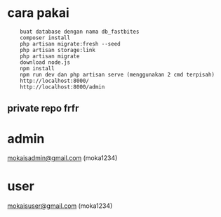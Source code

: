 # cara pakai
```
    buat database dengan nama db_fastbites
    composer install
    php artisan migrate:fresh --seed
    php artisan storage:link
    php artisan migrate
    download node.js
    npm install
    npm run dev dan php artisan serve (menggunakan 2 cmd terpisah)
    http://localhost:8000/
    http://localhost:8000/admin
```
## private repo frfr
# admin
mokaisadmin@gmail.com
(moka1234)
# user
mokaisuser@gmail.com
(moka1234)
